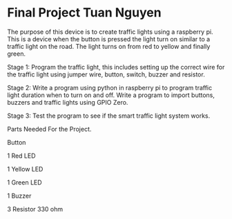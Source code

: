 # Final Project Tuan Nguyen
  The purpose of this device is to create traffic lights using a raspberry pi. This is a device when the button is pressed the light turn on similar to a traffic light on the road. The light turns on from red to yellow and finally green.  

Stage 1: Program the traffic light, this includes setting up the correct wire for the traffic light using jumper wire, button, switch, buzzer and resistor. 

Stage 2: Write a program using python in raspberry pi to program traffic light duration when to turn on and off. Write a program to import buttons, buzzers and traffic lights using GPIO Zero.   

Stage 3: Test the program to see if the smart traffic light system works. 


Parts Needed For the Project.

Button                          

1 Red LED                        

1 Yellow LED                     

1 Green LED                     

1 Buzzer               

3 Resistor 330 ohm                            
